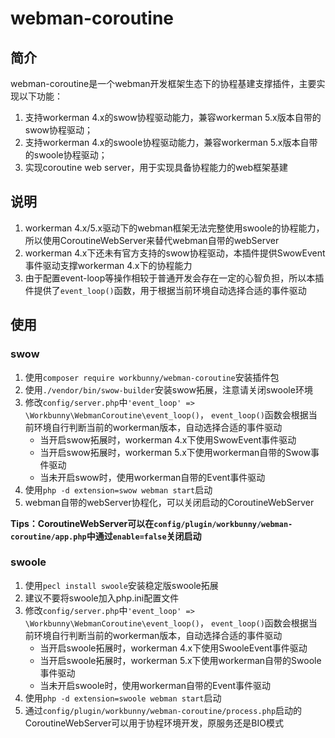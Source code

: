 # webman-coroutine

## 简介

webman-coroutine是一个webman开发框架生态下的协程基建支撑插件，主要实现以下功能：

1. 支持workerman 4.x的swow协程驱动能力，兼容workerman 5.x版本自带的swow协程驱动；
2. 支持workerman 4.x的swoole协程驱动能力，兼容workerman 5.x版本自带的swoole协程驱动；
3. 实现coroutine web server，用于实现具备协程能力的web框架基建

## 说明

1. workerman 4.x/5.x驱动下的webman框架无法完整使用swoole的协程能力，所以使用CoroutineWebServer来替代webman自带的webServer
2. workerman 4.x下还未有官方支持的swow协程驱动，本插件提供SwowEvent事件驱动支撑workerman 4.x下的协程能力
3. 由于配置event-loop等操作相较于普通开发会存在一定的心智负担，所以本插件提供了`event_loop()`函数，用于根据当前环境自动选择合适的事件驱动

## 使用

### swow

1. 使用`composer require workbunny/webman-coroutine`安装插件包
2. 使用`./vendor/bin/swow-builder`安装swow拓展，注意请关闭swoole环境
3. 修改`config/server.php`中`'event_loop' => \Workbunny\WebmanCoroutine\event_loop()`，
`event_loop()`函数会根据当前环境自行判断当前的workerman版本，自动选择合适的事件驱动
   - 当开启swow拓展时，workerman 4.x下使用SwowEvent事件驱动
   - 当开启swow拓展时，workerman 5.x下使用workerman自带的Swow事件驱动
   - 当未开启swow时，使用workerman自带的Event事件驱动
4. 使用`php -d extension=swow webman start`启动
5. webman自带的webServer协程化，可以关闭启动的CoroutineWebServer

**Tips：CoroutineWebServer可以在`config/plugin/workbunny/webman-coroutine/app.php`中通过`enable=false`关闭启动**

### swoole

1. 使用`pecl install swoole`安装稳定版swoole拓展
2. 建议不要将swoole加入php.ini配置文件
3. 修改`config/server.php`中`'event_loop' => \Workbunny\WebmanCoroutine\event_loop()`，
   `event_loop()`函数会根据当前环境自行判断当前的workerman版本，自动选择合适的事件驱动
   - 当开启swoole拓展时，workerman 4.x下使用SwooleEvent事件驱动
   - 当开启swoole拓展时，workerman 5.x下使用workerman自带的Swoole事件驱动
   - 当未开启swoole时，使用workerman自带的Event事件驱动
4. 使用`php -d extension=swoole webman start`启动
5. 通过`config/plugin/workbunny/webman-coroutine/process.php`启动的CoroutineWebServer可以用于协程环境开发，原服务还是BIO模式